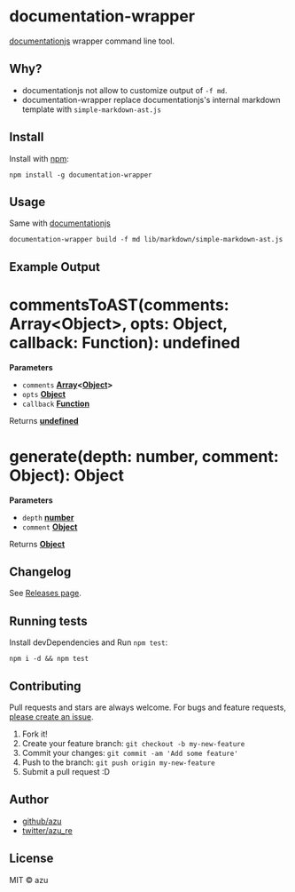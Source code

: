 # documentation-wrapper

[documentationjs](https://github.com/documentationjs/documentation "documentation") wrapper command line tool.

## Why?

- documentationjs not allow to customize output of `-f md`.
- documentation-wrapper replace documentationjs's internal markdown template with `simple-markdown-ast.js`

## Install

Install with [npm](https://www.npmjs.com/):

    npm install -g documentation-wrapper

## Usage

Same with [documentationjs](https://github.com/documentationjs/documentation "documentation")

    documentation-wrapper build -f md lib/markdown/simple-markdown-ast.js

## Example Output

# commentsToAST(comments: Array&lt;Object>, opts: Object, callback: Function): undefined

**Parameters**

-   `comments` **[Array](https://developer.mozilla.org/en-US/docs/Web/JavaScript/Reference/Global_Objects/Array)&lt;[Object](https://developer.mozilla.org/en-US/docs/Web/JavaScript/Reference/Global_Objects/Object)>**
-   `opts` **[Object](https://developer.mozilla.org/en-US/docs/Web/JavaScript/Reference/Global_Objects/Object)**
-   `callback` **[Function](https://developer.mozilla.org/en-US/docs/Web/JavaScript/Reference/Statements/function)**

Returns **[undefined](https://developer.mozilla.org/en-US/docs/Web/JavaScript/Reference/Global_Objects/undefined)**

# generate(depth: number, comment: Object): Object

**Parameters**

-   `depth` **[number](https://developer.mozilla.org/en-US/docs/Web/JavaScript/Reference/Global_Objects/Number)**
-   `comment` **[Object](https://developer.mozilla.org/en-US/docs/Web/JavaScript/Reference/Global_Objects/Object)**

Returns **[Object](https://developer.mozilla.org/en-US/docs/Web/JavaScript/Reference/Global_Objects/Object)**

## Changelog

See [Releases page](https://github.com/azu/documentation-wrapper/releases).

## Running tests

Install devDependencies and Run `npm test`:

    npm i -d && npm test

## Contributing

Pull requests and stars are always welcome.
For bugs and feature requests, [please create an issue](https://github.com/azu/documentation-wrapper/issues).

1. Fork it!
2. Create your feature branch: `git checkout -b my-new-feature`
3. Commit your changes: `git commit -am 'Add some feature'`
4. Push to the branch: `git push origin my-new-feature`
5. Submit a pull request :D

## Author

- [github/azu](https://github.com/azu)
- [twitter/azu_re](http://twitter.com/azu_re)

## License

MIT © azu
